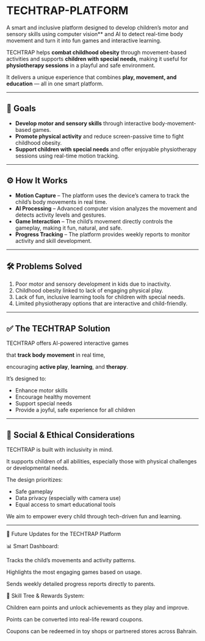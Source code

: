# TECHTRAP-PLATFORM
A smart and inclusive platform designed to develop children’s motor and sensory skills using computer vision** and AI to detect real-time body movement and turn it into fun games and interactive learning.

TECHTRAP helps **combat childhood obesity** through movement-based activities and supports **children with special needs**, making it useful for **physiotherapy sessions** in a playful and safe environment.

It delivers a unique experience that combines **play, movement, and education** — all in one smart platform.

---

## 🎯 Goals

- **Develop motor and sensory skills** through interactive body-movement-based games.
- **Promote physical activity** and reduce screen-passive time to fight childhood obesity.
- **Support children with special needs** and offer enjoyable physiotherapy sessions using real-time motion tracking.

---

## ⚙️ How It Works

- **Motion Capture** – The platform uses the device’s camera to track the child’s body movements in real time.
- **AI Processing** – Advanced computer vision analyzes the movement and detects activity levels and gestures.
- **Game Interaction** – The child’s movement directly controls the gameplay, making it fun, natural, and safe.
- **Progress Tracking** – The platform provides weekly reports to monitor activity and skill development.

---

## 🛠 Problems Solved

1. Poor motor and sensory development in kids due to inactivity.
2. Childhood obesity linked to lack of engaging physical play.
3. Lack of fun, inclusive learning tools for children with special needs.
4. Limited physiotherapy options that are interactive and child-friendly.

---

## ✅ The TECHTRAP Solution

TECHTRAP offers AI-powered interactive games

that **track body movement** in real time,

encouraging **active play**, **learning**, and **therapy**.

It’s designed to:

- Enhance motor skills
- Encourage healthy movement
- Support special needs
- Provide a joyful, safe experience for all children

---

## 🤝 Social & Ethical Considerations

TECHTRAP is built with inclusivity in mind.

It supports children of all abilities, especially those with physical challenges or developmental needs.

The design prioritizes:

- Safe gameplay
- Data privacy (especially with camera use)
- Equal access to smart educational tools

We aim to empower every child through tech-driven fun and learning.

---
🔮 Future Updates for the TECHTRAP Platform

📊 Smart Dashboard:

Tracks the child’s movements and activity patterns.

Highlights the most engaging games based on usage.

Sends weekly detailed progress reports directly to parents.

🌱 Skill Tree & Rewards System:

Children earn points and unlock achievements as they play and improve.

Points can be converted into real-life reward coupons.

Coupons can be redeemed in toy shops or partnered stores across Bahrain.
